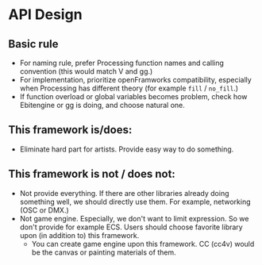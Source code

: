 # API Design

## Basic rule

- For naming rule, prefer Processing function names and calling convention (this would match V and gg.)
- For implementation, prioritize openFramworks compatibility, especially when Processing has different theory (for example `fill` / `no_fill`.)
- If function overload or global variables becomes problem, check how Ebitengine or gg is doing, and choose natural one.

## This framework is/does:

- Eliminate hard part for artists. Provide easy way to do something.

## This framework is not / does not:

- Not provide everything. If there are other libraries already doing something well, we should directly use them. For example, networking (OSC or DMX.)
- Not game engine. Especially, we don't want to limit expression. So we don't provide for example ECS. Users should choose favorite library upon (in addition to) this framework. 
    - You can create game engine upon this framework. CC (cc4v) would be the canvas or painting materials of them.
